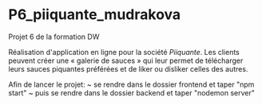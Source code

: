 # P6_piiquante_mudrakova
Projet 6 de la formation DW

Réalisation d'application en ligne pour la société *Piiquante*.
Les clients peuvent créer une « galerie de sauces » qui leur permet de télécharger leurs sauces piquantes préférées et de liker ou disliker celles des autres.

Afin de lancer le projet:
  ~ se rendre dans le dossier frontend et taper "npm start"
  ~ puis se rendre dans le dossier backend et taper "nodemon server"
